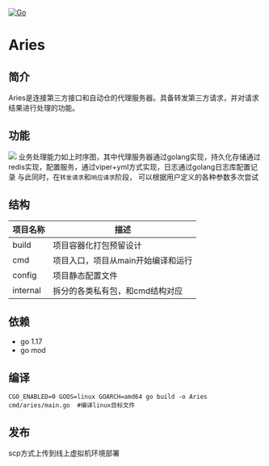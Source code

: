 [![Go](https://github.com/LIU-HONGYANG/Aries/actions/workflows/go.yml/badge.svg)](https://github.com/LIU-HONGYANG/Aries/actions/workflows/go.yml)

# Aries

## 简介

Aries是连接第三方接口和自动仓的代理服务器。具备转发第三方请求，并对请求结果进行处理的功能。

## 功能

![](https://tva1.sinaimg.cn/large/e6c9d24egy1h6fddq09tzj20sg0t275d.jpg)
业务处理能力如上时序图，其中代理服务器通过golang实现，持久化存储通过redis实现，配置服务，通过viper+yml方式实现，日志通过golang日志库配置记录
与此同时，在`转发请求`和`响应请求`阶段， 可以根据用户定义的各种参数多次尝试

## 结构

| 项目名称                 | 描述                                         |
| ------------------------ | -------------------------------------------- |
| build         | 项目容器化打包预留设计 |
| cmd          | 项目入口，项目从main开始编译和运行 |
| config   | 项目静态配置文件    |
| internal | 拆分的各类私有包，和cmd结构对应                             |

## 依赖

* go 1.17
* go mod

## 编译

```shell
CGO_ENABLED=0 GOOS=linux GOARCH=amd64 go build -o Aries cmd/aries/main.go  #编译linux目标文件
```

## 发布

scp方式上传到线上虚拟机环境部署
